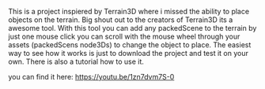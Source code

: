 This is a project inspiered by Terrain3D where i missed the ability to place objects on the terrain. 
Big shout out to the creators of Terrain3D its a awesome tool.
With this tool you can add any packedScene to the terrain by just one mouse click you can scroll with the 
mouse wheel through your assets (packedScens node3Ds) to change the object to place.
The easiest way to see how it works is just to download the project and test it on your own.
There is also a tutorial how to use it.

you can find it here: https://youtu.be/1zn7dvm7S-0

